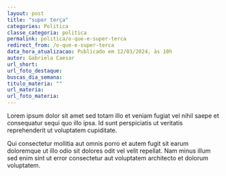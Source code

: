 ```yaml
---
layout: post
title: "super terça"
categories: Politica
classe_categoria: politica
permalink: politica/o-que-e-super-terca
redirect_from: /o-que-e-super-terca
data_hora_atualizacao: Publicado em 12/03/2024, às 10h
autor: Gabriela Caesar
url_short: 
url_foto_destaque: 
buscas_dia_semana: 
titulo_materia: ""
url_materia: 
url_foto_materia: 
---
```

Lorem ipsum dolor sit amet sed totam illo et veniam fugiat vel nihil saepe et consequatur sequi quo illo ipsa. Id sunt perspiciatis ut veritatis reprehenderit ut voluptatem cupiditate. 

Qui consectetur mollitia aut omnis porro et autem fugit sit earum doloremque ut illo odio sit dolores odit vel velit repellat. Nam minus illum sed enim sint ut error consectetur aut voluptatem architecto et dolorum voluptatem. 

